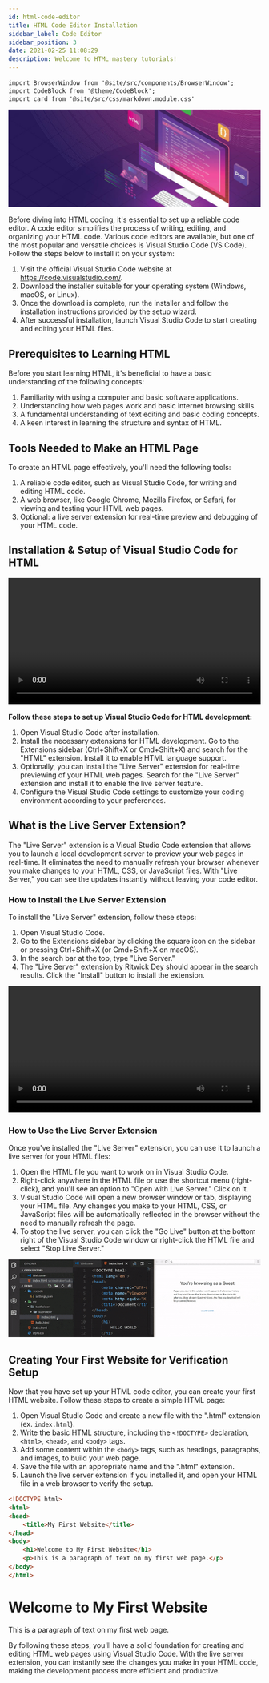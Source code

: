 ```yaml
---
id: html-code-editor
title: HTML Code Editor Installation
sidebar_label: Code Editor
sidebar_position: 3
date: 2021-02-25 11:08:29
description: Welcome to HTML mastery tutorials!
---
```


```mdx-code-block
import BrowserWindow from '@site/src/components/BrowserWindow';
import CodeBlock from '@theme/CodeBlock';
import card from '@site/src/css/markdown.module.css'
```

![HTML Code Editor](./img/Learn-HTML.jpeg)

Before diving into HTML coding, it's essential to set up a reliable code editor. A code editor simplifies the process of writing, editing, and organizing your HTML code. Various code editors are available, but one of the most popular and versatile choices is Visual Studio Code (VS Code). Follow the steps below to install it on your system:

1. Visit the official Visual Studio Code website at https://code.visualstudio.com/.
2. Download the installer suitable for your operating system (Windows, macOS, or Linux).
3. Once the download is complete, run the installer and follow the installation instructions provided by the setup wizard.
4. After successful installation, launch Visual Studio Code to start creating and editing your HTML files.

## Prerequisites to Learning HTML

Before you start learning HTML, it's beneficial to have a basic understanding of the following concepts:

1. Familiarity with using a computer and basic software applications.
2. Understanding how web pages work and basic internet browsing skills.
3. A fundamental understanding of text editing and basic coding concepts.
4. A keen interest in learning the structure and syntax of HTML.

## Tools Needed to Make an HTML Page

To create an HTML page effectively, you'll need the following tools:

1. A reliable code editor, such as Visual Studio Code, for writing and editing HTML code.
2. A web browser, like Google Chrome, Mozilla Firefox, or Safari, for viewing and testing your HTML web pages.
3. Optional: a live server extension for real-time preview and debugging of your HTML code.

## Installation & Setup of Visual Studio Code for HTML

<video controls width="100%">
  <source src="/video/download-vscode.mp4" type="video/mp4" />
</video>

**Follow these steps to set up Visual Studio Code for HTML development:**

1. Open Visual Studio Code after installation.
2. Install the necessary extensions for HTML development. Go to the Extensions sidebar (Ctrl+Shift+X or Cmd+Shift+X) and search for the "HTML" extension. Install it to enable HTML language support.
3. Optionally, you can install the "Live Server" extension for real-time previewing of your HTML web pages. Search for the "Live Server" extension and install it to enable the live server feature.
4. Configure the Visual Studio Code settings to customize your coding environment according to your preferences.

## What is the Live Server Extension?

The "Live Server" extension is a Visual Studio Code extension that allows you to launch a local development server to preview your web pages in real-time. It eliminates the need to manually refresh your browser whenever you make changes to your HTML, CSS, or JavaScript files. With "Live Server," you can see the updates instantly without leaving your code editor.

### How to Install the Live Server Extension

To install the "Live Server" extension, follow these steps:

1. Open Visual Studio Code.
2. Go to the Extensions sidebar by clicking the square icon on the sidebar or pressing Ctrl+Shift+X (or Cmd+Shift+X on macOS).
3. In the search bar at the top, type "Live Server."
4. The "Live Server" extension by Ritwick Dey should appear in the search results. Click the "Install" button to install the extension.

<video controls width="100%">
  <source src="/video/live-server-installation.mp4" type="video/mp4" />
</video>

### How to Use the Live Server Extension

Once you've installed the "Live Server" extension, you can use it to launch a live server for your HTML files:

1. Open the HTML file you want to work on in Visual Studio Code.
2. Right-click anywhere in the HTML file or use the shortcut menu (right-click), and you'll see an option to "Open with Live Server." Click on it.
3. Visual Studio Code will open a new browser window or tab, displaying your HTML file. Any changes you make to your HTML, CSS, or JavaScript files will be automatically reflected in the browser without the need to manually refresh the page.
4. To stop the live server, you can click the "Go Live" button at the bottom right of the Visual Studio Code window or right-click the HTML file and select "Stop Live Server."

![Use the Live Server Extension](./img/vs-code.gif)

## Creating Your First Website for Verification Setup

Now that you have set up your HTML code editor, you can create your first HTML website. Follow these steps to create a simple HTML page:

1. Open Visual Studio Code and create a new file with the ".html" extension (ex. `index.html`).
2. Write the basic HTML structure, including the `<!DOCTYPE>` declaration, `<html>`, `<head>`, and `<body>` tags.
3. Add some content within the `<body>` tags, such as headings, paragraphs, and images, to build your web page.
4. Save the file with an appropriate name and the ".html" extension.
5. Launch the live server extension if you installed it, and open your HTML file in a web browser to verify the setup.

```html title="index.html"
<!DOCTYPE html>
<html>
<head>
    <title>My First Website</title>
</head>
<body>
    <h1>Welcome to My First Website</h1>
    <p>This is a paragraph of text on my first web page.</p>
</body>
</html>
```

<BrowserWindow url="http://127.0.0.1:5500/index.html">
    <h1>Welcome to My First Website</h1>
    <p>This is a paragraph of text on my first web page.</p>
</BrowserWindow>


By following these steps, you'll have a solid foundation for creating and editing HTML web pages using Visual Studio Code. With the live server extension, you can instantly see the changes you make in your HTML code, making the development process more efficient and productive.